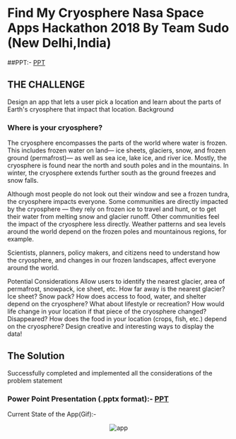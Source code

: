 # Find My Cryosphere Nasa Space Apps Hackathon 2018 By Team Sudo (New Delhi,India)
##PPT:- [PPT](https://github.com/sankalpchauhan-me/cryosphere/blob/master/Team%20Name%20-%20SUDO.pptx)

## THE CHALLENGE
Design an app that lets a user pick a location and learn about the parts of Earth's cryosphere that impact that location.
Background
### Where is your cryosphere?

The cryosphere encompasses the parts of the world where water is frozen. This includes frozen water on land— ice sheets, glaciers, snow, and frozen ground (permafrost)— as well as sea ice, lake ice, and river ice. Mostly, the cryosphere is found near the north and south poles and in the mountains. In winter, the cryosphere extends further south as the ground freezes and snow falls.

Although most people do not look out their window and see a frozen tundra, the cryosphere impacts everyone. Some communities are directly impacted by the cryosphere — they rely on frozen ice to travel and hunt, or to get their water from melting snow and glacier runoff. Other communities feel the impact of the cryosphere less directly. Weather patterns and sea levels around the world depend on the frozen poles and mountainous regions, for example.

Scientists, planners, policy makers, and citizens need to understand how the cryosphere, and changes in our frozen landscapes, affect everyone around the world.

Potential Considerations
Allow users to identify the nearest glacier, area of permafrost, snowpack, ice sheet, etc.
How far away is the nearest glacier? Ice sheet? Snow pack?
How does access to food, water, and shelter depend on the cryosphere? What about lifestyle or recreation?
How would life change in your location if that piece of the cryosphere changed? Disappeared?
How does the food in your location (crops, fish, etc.) depend on the cryosphere?
Design creative and interesting ways to display the data!

## The Solution
Successfully completed and implemented all the considerations of the problem statement
### Power Point Presentation (.pptx format):- [PPT](https://github.com/sankalpchauhan-me/cryosphere/blob/master/Team%20Name%20-%20SUDO.pptx)


Current State of the App(Gif):-
 <p align="center">
    <img src="assets/Cryosphere.gif" alt="app"/> <br>
    </p>
